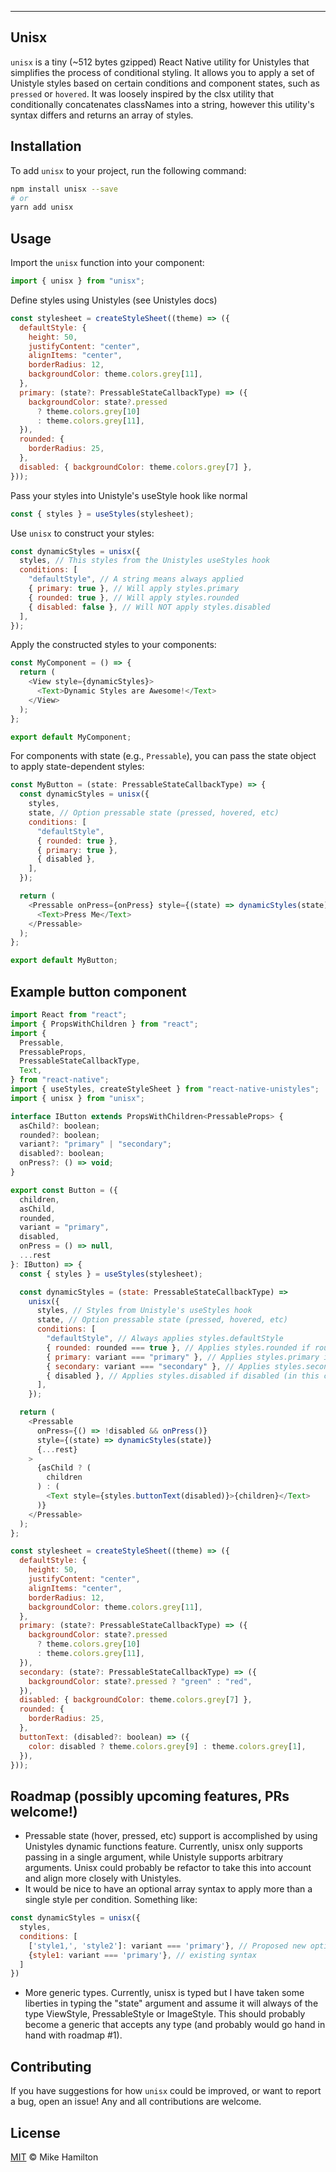 ---

## Unisx

`unisx` is a tiny (~512 bytes gzipped) React Native utility for Unistyles that simplifies the process of conditional styling. It allows you to apply a set of Unistyle styles based on certain conditions and component states, such as `pressed` or `hovered`. It was loosely inspired by the clsx utility that conditionally concatenates classNames into a string, however this utility's syntax differs and returns an array of styles.

## Installation

To add `unisx` to your project, run the following command:

```sh
npm install unisx --save
# or
yarn add unisx
```

## Usage

Import the `unisx` function into your component:

```javascript
import { unisx } from "unisx";
```

Define styles using Unistyles (see Unistyles docs)

```javascript
const stylesheet = createStyleSheet((theme) => ({
  defaultStyle: {
    height: 50,
    justifyContent: "center",
    alignItems: "center",
    borderRadius: 12,
    backgroundColor: theme.colors.grey[11],
  },
  primary: (state?: PressableStateCallbackType) => ({
    backgroundColor: state?.pressed
      ? theme.colors.grey[10]
      : theme.colors.grey[11],
  }),
  rounded: {
    borderRadius: 25,
  },
  disabled: { backgroundColor: theme.colors.grey[7] },
}));
```

Pass your styles into Unistyle's useStyle hook like normal

```javascript
const { styles } = useStyles(stylesheet);
```

Use `unisx` to construct your styles:

```javascript
const dynamicStyles = unisx({
  styles, // This styles from the Unistyles useStyles hook
  conditions: [
    "defaultStyle", // A string means always applied
    { primary: true }, // Will apply styles.primary
    { rounded: true }, // Will apply styles.rounded
    { disabled: false }, // Will NOT apply styles.disabled
  ],
});
```

Apply the constructed styles to your components:

```javascript
const MyComponent = () => {
  return (
    <View style={dynamicStyles}>
      <Text>Dynamic Styles are Awesome!</Text>
    </View>
  );
};

export default MyComponent;
```

For components with state (e.g., `Pressable`), you can pass the state object to apply state-dependent styles:

```javascript
const MyButton = (state: PressableStateCallbackType) => {
  const dynamicStyles = unisx({
    styles,
    state, // Option pressable state (pressed, hovered, etc)
    conditions: [
      "defaultStyle",
      { rounded: true },
      { primary: true },
      { disabled },
    ],
  });

  return (
    <Pressable onPress={onPress} style={(state) => dynamicStyles(state)}>
      <Text>Press Me</Text>
    </Pressable>
  );
};

export default MyButton;
```

## Example button component

```javascript
import React from "react";
import { PropsWithChildren } from "react";
import {
  Pressable,
  PressableProps,
  PressableStateCallbackType,
  Text,
} from "react-native";
import { useStyles, createStyleSheet } from "react-native-unistyles";
import { unisx } from "unisx";

interface IButton extends PropsWithChildren<PressableProps> {
  asChild?: boolean;
  rounded?: boolean;
  variant?: "primary" | "secondary";
  disabled?: boolean;
  onPress?: () => void;
}

export const Button = ({
  children,
  asChild,
  rounded,
  variant = "primary",
  disabled,
  onPress = () => null,
  ...rest
}: IButton) => {
  const { styles } = useStyles(stylesheet);

  const dynamicStyles = (state: PressableStateCallbackType) =>
    unisx({
      styles, // Styles from Unistyle's useStyles hook
      state, // Option pressable state (pressed, hovered, etc)
      conditions: [
        "defaultStyle", // Always applies styles.defaultStyle
        { rounded: rounded === true }, // Applies styles.rounded if rounded (in this case a prop) is true.
        { primary: variant === "primary" }, // Applies styles.primary if variant (in this case a prop) equals 'primary'
        { secondary: variant === "secondary" }, // Applies styles.secondary if variant (in this case a prop) equals 'secondary'
        { disabled }, // Applies styles.disabled if disabled (in this case a prop) equals true
      ],
    });

  return (
    <Pressable
      onPress={() => !disabled && onPress()}
      style={(state) => dynamicStyles(state)}
      {...rest}
    >
      {asChild ? (
        children
      ) : (
        <Text style={styles.buttonText(disabled)}>{children}</Text>
      )}
    </Pressable>
  );
};

const stylesheet = createStyleSheet((theme) => ({
  defaultStyle: {
    height: 50,
    justifyContent: "center",
    alignItems: "center",
    borderRadius: 12,
    backgroundColor: theme.colors.grey[11],
  },
  primary: (state?: PressableStateCallbackType) => ({
    backgroundColor: state?.pressed
      ? theme.colors.grey[10]
      : theme.colors.grey[11],
  }),
  secondary: (state?: PressableStateCallbackType) => ({
    backgroundColor: state?.pressed ? "green" : "red",
  }),
  disabled: { backgroundColor: theme.colors.grey[7] },
  rounded: {
    borderRadius: 25,
  },
  buttonText: (disabled?: boolean) => ({
    color: disabled ? theme.colors.grey[9] : theme.colors.grey[1],
  }),
}));
```

## Roadmap (possibly upcoming features, PRs welcome!)

- Pressable state (hover, pressed, etc) support is accomplished by using Unistyles dynamic functions feature. Currently, unisx only supports passing in a single argument, while Unistyle supports arbitrary arguments. Unisx could probably be refactor to take this into account and align more closely with Unistyles.
- It would be nice to have an optional array syntax to apply more than a single style per condition. Something like:

```javascript
const dynamicStyles = unisx({
  styles,
  conditions: [
   	['style1,', 'style2']: variant === 'primary'}, // Proposed new optional syntax
   	{style1: variant === 'primary'}, // existing syntax
  ]
})
```

- More generic types. Currently, unisx is typed but I have taken some liberties in typing the "state" argument and assume it will always of the type ViewStyle, PressableStyle or ImageStyle. This should probably become a generic that accepts any type (and probably would go hand in hand with roadmap #1).

## Contributing

If you have suggestions for how `unisx` could be improved, or want to report a bug, open an issue! Any and all contributions are welcome.

## License

[MIT](LICENSE) © Mike Hamilton
